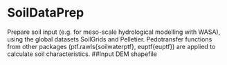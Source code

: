 # SoilDataPrep
Prepare soil input (e.g. for meso-scale hydrological modelling with WASA), using the global datasets SoilGrids and Pelletier. Pedotransfer functions from other packages (ptf.rawls\{soilwaterptf\}, euptf\{euptf\}) are applied to calculate soil characteristics.
##Input
DEM
shapefile
